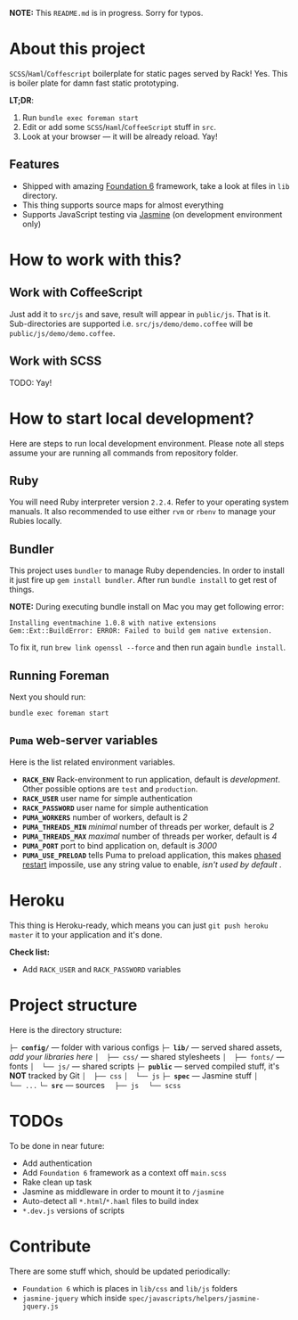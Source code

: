 **NOTE:** This `README.md` is in progress. Sorry for typos.


# About this project
`SCSS`/`Haml`/`Coffescript` boilerplate for static pages served by Rack!
Yes. This is boiler plate for damn fast static prototyping.

**LT;DR**:
1. Run `bundle exec foreman start`
2. Edit or add some `SCSS`/`Haml`/`CoffeeScript` stuff in `src`.
3. Look at your browser — it will be already reload. Yay!

## Features
- Shipped with amazing [Foundation 6](http://foundation.zurb.com/) framework, take a look at files in `lib` directory.
- This thing supports source maps for almost everything
- Supports JavaScript testing via [Jasmine](jasmine.github.io) (on development environment only)


# How to work with this?

## Work with CoffeeScript
Just add it to `src/js` and save, result will appear in `public/js`. That is it. Sub-directories are supported i.e. `src/js/demo/demo.coffee` will be `public/js/demo/demo.coffee`.

## Work with SCSS
TODO: Yay!


# How to start local development?
Here are steps to run local development environment.
Please note all steps assume your are running all commands from repository folder.

## Ruby
You will need Ruby interpreter version `2.2.4`. Refer to your operating system manuals. It also recommended to use either `rvm` or `rbenv` to manage your Rubies locally.

##  Bundler
This project uses `bundler` to manage Ruby dependencies.
In order to install it just fire up `gem install bundler`. After run `bundle install` to get rest of things.

**NOTE:** During executing bundle install on Mac you may get following error:
```
Installing eventmachine 1.0.8 with native extensions
Gem::Ext::BuildError: ERROR: Failed to build gem native extension.
```
To fix it, run `brew link openssl --force` and then run again `bundle install`.

## Running Foreman
Next you should run:
```
bundle exec foreman start
```

## `Puma` web-server variables
Here is the list related environment variables.

- **`RACK_ENV`** Rack-environment to run application, default is *development*. Other possible options are `test` and `production`.
- **`RACK_USER`** user name for simple authentication
- **`RACK_PASSWORD`** user name for simple authentication
- **`PUMA_WORKERS`** number of workers, default is *2*
- **`PUMA_THREADS_MIN`** *minimal* number of threads per worker, default is *2*
- **`PUMA_THREADS_MAX`** *maximal* number of threads per worker, default is *4*
- **`PUMA_PORT`** port to bind application on, default is *3000*
- **`PUMA_USE_PRELOAD`** tells Puma to preload application, this makes [phased restart](https://github.com/puma/puma#normal-vs-hot-vs-phased-restart) impossile, use any string value to enable, *isn't used by default* .

# Heroku
This thing is Heroku-ready, which means you can just `git push heroku master` it to your application and it's done.

**Check list:**
- Add `RACK_USER` and `RACK_PASSWORD` variables

# Project structure
Here is the directory structure:

**`├─ config/`** — folder with various configs
**`├─ lib/`** — served shared assets, *add your libraries here*
`│  ├── css/` — shared stylesheets
`│  ├── fonts/` — fonts
`│  └── js/` — shared scripts
**`├─ public`** — served compiled stuff, it's **NOT** tracked by Git
`│  ├── css`
`│  └── js`
**`├─ spec`** — Jasmine stuff
`│      └── ...`
**`└─ src`** — sources
`  ├── js`
`  └── scss`


# TODOs
To be done in near future:
- Add authentication
- Add `Foundation 6` framework as a context off `main.scss`
- Rake clean up task
- Jasmine as middleware in order to mount it to `/jasmine`
- Auto-detect all `*.html`/`*.haml` files to build index
- `*.dev.js` versions of scripts


# Contribute
There are some stuff which, should be updated periodically:
- `Foundation 6` which is places in `lib/css` and `lib/js` folders
- `jasmine-jquery` which inside `spec/javascripts/helpers/jasmine-jquery.js`
